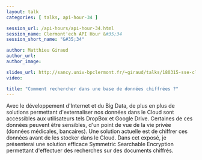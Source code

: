 ```yaml
---
layout: talk
categories: [ talks, api-hour-34 ]

session_url: /api-hours/api-hour-34.html
session_name: Clermont'ech API Hour &#35;34
session_short_name: "&#35;34"

author: Matthieu Giraud
author_url:
author_image:

slides_url: http://sancy.univ-bpclermont.fr/~giraud/talks/180315-sse-clermontech.pdf
video: 

title: "Comment rechercher dans une base de données chiffrées ?"
---
```


Avec le développement d'Internet et du Big Data, de plus en
plus de solutions permettant d'externaliser nos données dans le Cloud
sont accessibles aux utilisateurs tels DropBox et Google Drive.
Certaines de ces données peuvent être sensibles, d'un point de vue de la
vie privée (données médicales, bancaires). Une solution actuelle est de
chiffrer ces données avant de les stocker dans le Cloud. Dans cet
exposé, je présenterai une solution efficace Symmetric Searchable
Encryption permettant d'effectuer des recherches sur des documents chiffrés.
